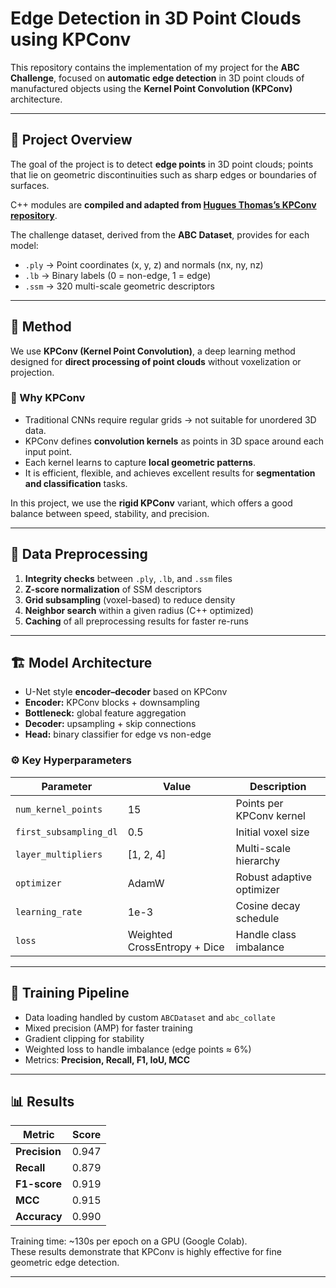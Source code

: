 # Edge Detection in 3D Point Clouds using KPConv

This repository contains the implementation of my project for the **ABC Challenge**, focused on **automatic edge detection** in 3D point clouds of manufactured objects using the **Kernel Point Convolution (KPConv)** architecture.

---

## 📘 Project Overview

The goal of the project is to detect **edge points** in 3D point clouds; points that lie on geometric discontinuities such as sharp edges or boundaries of surfaces.  

C++ modules are **compiled and adapted from [Hugues Thomas’s KPConv repository](https://github.com/HuguesTHOMAS/KPConv-PyTorch)**.

The challenge dataset, derived from the **ABC Dataset**, provides for each model:
- `.ply` → Point coordinates (x, y, z) and normals (nx, ny, nz)
- `.lb` → Binary labels (0 = non-edge, 1 = edge)
- `.ssm` → 320 multi-scale geometric descriptors

---

## 🚀 Method

We use **KPConv (Kernel Point Convolution)**, a deep learning method designed for **direct processing of point clouds** without voxelization or projection.

### 🧠 Why KPConv
- Traditional CNNs require regular grids → not suitable for unordered 3D data.  
- KPConv defines **convolution kernels** as points in 3D space around each input point.  
- Each kernel learns to capture **local geometric patterns**.  
- It is efficient, flexible, and achieves excellent results for **segmentation and classification** tasks.

In this project, we use the **rigid KPConv** variant, which offers a good balance between speed, stability, and precision.

---

## 🧹 Data Preprocessing

1. **Integrity checks** between `.ply`, `.lb`, and `.ssm` files  
2. **Z-score normalization** of SSM descriptors  
3. **Grid subsampling** (voxel-based) to reduce density  
4. **Neighbor search** within a given radius (C++ optimized)  
5. **Caching** of all preprocessing results for faster re-runs  

---

## 🏗️ Model Architecture

- U-Net style **encoder–decoder** based on KPConv  
- **Encoder:** KPConv blocks + downsampling  
- **Bottleneck:** global feature aggregation  
- **Decoder:** upsampling + skip connections  
- **Head:** binary classifier for edge vs non-edge

### ⚙️ Key Hyperparameters
| Parameter | Value | Description |
|------------|--------|-------------|
| `num_kernel_points` | 15 | Points per KPConv kernel |
| `first_subsampling_dl` | 0.5 | Initial voxel size |
| `layer_multipliers` | [1, 2, 4] | Multi-scale hierarchy |
| `optimizer` | AdamW | Robust adaptive optimizer |
| `learning_rate` | 1e-3 | Cosine decay schedule |
| `loss` | Weighted CrossEntropy + Dice | Handle class imbalance |

---

## 🧪 Training Pipeline

- Data loading handled by custom `ABCDataset` and `abc_collate`
- Mixed precision (AMP) for faster training
- Gradient clipping for stability
- Weighted loss to handle imbalance (edge points ≈ 6%)
- Metrics: **Precision, Recall, F1, IoU, MCC**

---

## 📊 Results

| Metric | Score |
|---------|-------|
| **Precision** | 0.947 |
| **Recall** | 0.879 |
| **F1-score** | 0.919 |
| **MCC** | 0.915 |
| **Accuracy** | 0.990 |

Training time: ~130s per epoch on a GPU (Google Colab).  
These results demonstrate that KPConv is highly effective for fine geometric edge detection.

---
